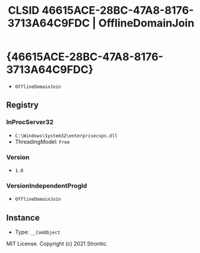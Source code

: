 ﻿---
title: "CLSID 46615ACE-28BC-47A8-8176-3713A64C9FDC | OfflineDomainJoin"
excerpt: What is COM-Object CLSID 46615ACE-28BC-47A8-8176-3713A64C9FDC?
---

# {46615ACE-28BC-47A8-8176-3713A64C9FDC}

* `OfflineDomainJoin`

## Registry


### InProcServer32

* `C:\Windows\System32\enterprisecsps.dll`
* ThreadingModel: `Free`

### Version

* `1.0`

### VersionIndependentProgId

* `OfflineDomainJoin`

## Instance

* Type: `__ComObject`

MIT License. Copyright (c) 2021 Strontic.


